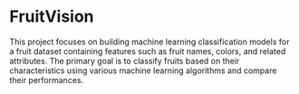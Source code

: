 # FruitVision
This project focuses on building machine learning classification models for a fruit dataset containing features such as fruit names, colors, and related attributes. The primary goal is to classify fruits based on their characteristics using various machine learning algorithms and compare their performances.
